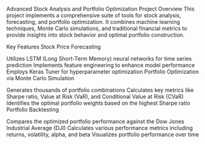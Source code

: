 Advanced Stock Analysis and Portfolio Optimization
Project Overview
This project implements a comprehensive suite of tools for stock analysis, forecasting, and portfolio optimization. It combines machine learning techniques, Monte Carlo simulations, and traditional financial metrics to provide insights into stock behavior and optimal portfolio construction.

Key Features
Stock Price Forecasting

Utilizes LSTM (Long Short-Term Memory) neural networks for time series prediction
Implements feature engineering to enhance model performance
Employs Keras Tuner for hyperparameter optimization
Portfolio Optimization via Monte Carlo Simulation

Generates thousands of portfolio combinations
Calculates key metrics like Sharpe ratio, Value at Risk (VaR), and Conditional Value at Risk (CVaR)
Identifies the optimal portfolio weights based on the highest Sharpe ratio
Portfolio Backtesting

Compares the optimized portfolio performance against the Dow Jones Industrial Average (DJI)
Calculates various performance metrics including returns, volatility, alpha, and beta
Visualizes portfolio performance over time
